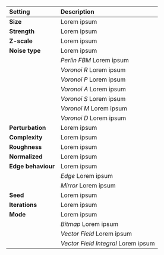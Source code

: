 | Setting            | Description                         |
| :----------------- | :---------------------------------- |
| **Size**           | Lorem ipsum                         |
| **Strength**       | Lorem ipsum                         |
| **Z-scale**        | Lorem ipsum                         |
| **Noise type**     | Lorem ipsum                         |
|                    | *Perlin FBM* Lorem ipsum            |
|                    | *Voronoi R* Lorem ipsum             |
|                    | *Voronoi P* Lorem ipsum             |
|                    | *Voronoi A* Lorem ipsum             |
|                    | *Voronoi S* Lorem ipsum             |
|                    | *Voronoi M* Lorem ipsum             |
|                    | *Voronoi D* Lorem ipsum             |
| **Perturbation**   | Lorem ipsum                         |
| **Complexity**     | Lorem ipsum                         |
| **Roughness**      | Lorem ipsum                         |
| **Normalized**     | Lorem ipsum                         |
| **Edge behaviour** | Lorem ipsum                         |
|                    | *Edge* Lorem ipsum                  |
|                    | *Mirror* Lorem ipsum                |
| **Seed**           | Lorem ipsum                         |
| **Iterations**     | Lorem ipsum                         |
| **Mode**           | Lorem ipsum                         |
|                    | *Bitmap* Lorem ipsum                |
|                    | *Vector Field* Lorem ipsum          |
|                    | *Vector Field Integral* Lorem ipsum |
